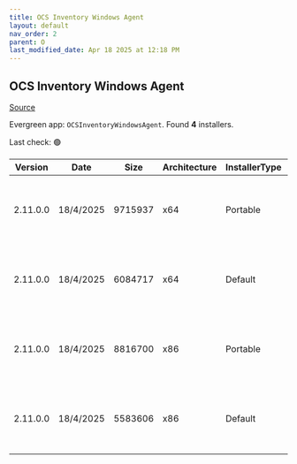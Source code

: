 ```yaml
---
title: OCS Inventory Windows Agent
layout: default
nav_order: 2
parent: O
last_modified_date: Apr 18 2025 at 12:18 PM
---
```


## OCS Inventory Windows Agent

[Source](https://ocsinventory-ng.org/)

Evergreen app: `OCSInventoryWindowsAgent`. Found **4** installers.

Last check: 🟢

| Version  | Date      | Size    | Architecture | InstallerType | Type | URI                                                                                                                                                                                                                                              |
| -------- | --------- | ------- | ------------ | ------------- | ---- | ------------------------------------------------------------------------------------------------------------------------------------------------------------------------------------------------------------------------------------------------ |
| 2.11.0.0 | 18/4/2025 | 9715937 | x64          | Portable      | zip  | [https://github.com/OCSInventory-NG/WindowsAgent/releases/download/2.11.0.0/OCS-Windows-Agent-2.11.0.0_x64-Portable.zip](https://github.com/OCSInventory-NG/WindowsAgent/releases/download/2.11.0.0/OCS-Windows-Agent-2.11.0.0_x64-Portable.zip) |
| 2.11.0.0 | 18/4/2025 | 6084717 | x64          | Default       | zip  | [https://github.com/OCSInventory-NG/WindowsAgent/releases/download/2.11.0.0/OCS-Windows-Agent-2.11.0.0_x64.zip](https://github.com/OCSInventory-NG/WindowsAgent/releases/download/2.11.0.0/OCS-Windows-Agent-2.11.0.0_x64.zip)                   |
| 2.11.0.0 | 18/4/2025 | 8816700 | x86          | Portable      | zip  | [https://github.com/OCSInventory-NG/WindowsAgent/releases/download/2.11.0.0/OCS-Windows-Agent-2.11.0.0_x86-Portable.zip](https://github.com/OCSInventory-NG/WindowsAgent/releases/download/2.11.0.0/OCS-Windows-Agent-2.11.0.0_x86-Portable.zip) |
| 2.11.0.0 | 18/4/2025 | 5583606 | x86          | Default       | zip  | [https://github.com/OCSInventory-NG/WindowsAgent/releases/download/2.11.0.0/OCS-Windows-Agent-2.11.0.0_x86.zip](https://github.com/OCSInventory-NG/WindowsAgent/releases/download/2.11.0.0/OCS-Windows-Agent-2.11.0.0_x86.zip)                   |
